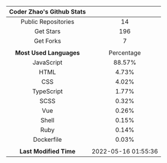 | **Coder Zhao's Github Stats** | |
|:-:|:-:|
| Public Repositories | 14 |
| Get Stars | 196 |
| Get Forks | 7 |
| | |
| **Most Used Languages** | Percentage |
| JavaScript | 88.57% |
| HTML | 4.73% |
| CSS | 4.02% |
| TypeScript | 1.77% |
| SCSS | 0.32% |
| Vue | 0.26% |
| Shell | 0.15% |
| Ruby | 0.14% |
| Dockerfile | 0.03% |
| | |
| **Last Modified Time** | 2022-05-16 01:55:36 |